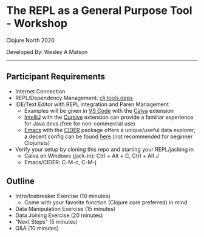 # The REPL as a General Purpose Tool - Workshop
Clojure North 2020

Developed By: Wesley A Matson

----

## Participant Requirements

- Internet Connection
- REPL/Dependency Management: [clj tools.deps](https://clojure.org/guides/getting_started)
- IDE/Text Editor with REPL integration and Paren Management
  - Examples will be given in [VS Code](https://code.visualstudio.com/) with the [Calva](https://marketplace.visualstudio.com/items?itemName=betterthantomorrow.calva) extension
  - [IntelliJ](https://www.jetbrains.com/idea/) with the [Cursive](https://cursive-ide.com/) extension can provide a familiar experience for Java devs (free for non-commercial use)
  - [Emacs](https://www.gnu.org/software/emacs/) with the [CIDER](https://github.com/clojure-emacs/cider) package offers a unique/useful data explorer, a decent config can be found [here](https://github.com/wmatson/emacs-config) (not recommended for beginner Clojurists)
- Verify your setup by cloning this repo and starting your REPL/jacking in
  - Calva on Windows (jack-in): Ctrl + Alt + C, Ctrl + Alt J
  - Emacs/CIDER: C-M-c, C-M-j
  
## Outline

- Intro/Icebreaker Exercise (10 minutes)
  - Come with your favorite function (Clojure core preferred) in mind
- Data Manipulation Exercise (15 minutes)
- Data Joining Exercise (20 minutes)
- "Next Steps" (5 minutes)
- Q&A (10 minutes)

